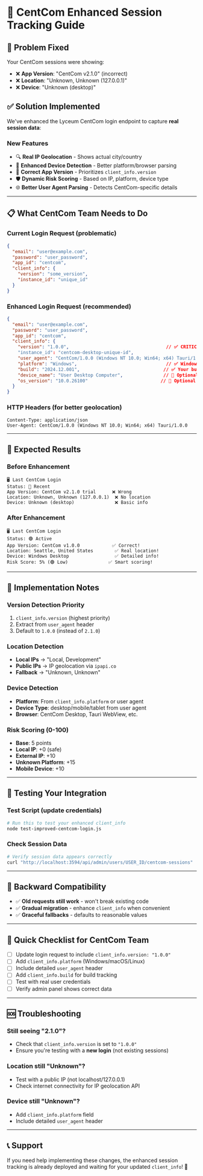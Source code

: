 # 🚀 CentCom Enhanced Session Tracking Guide

## 🎯 **Problem Fixed**

Your CentCom sessions were showing:
- ❌ **App Version**: "CentCom v2.1.0" (incorrect)
- ❌ **Location**: "Unknown, Unknown (127.0.0.1)"
- ❌ **Device**: "Unknown (desktop)"

## ✅ **Solution Implemented**

We've enhanced the Lyceum CentCom login endpoint to capture **real session data**:

### **New Features**
- 🔍 **Real IP Geolocation** - Shows actual city/country
- 📱 **Enhanced Device Detection** - Better platform/browser parsing  
- 🔢 **Correct App Version** - Prioritizes `client_info.version`
- 🛡️ **Dynamic Risk Scoring** - Based on IP, platform, device type
- 🌐 **Better User Agent Parsing** - Detects CentCom-specific details

---

## 📋 **What CentCom Team Needs to Do**

### **Current Login Request** (problematic)
```json
{
  "email": "user@example.com",
  "password": "user_password",
  "app_id": "centcom",
  "client_info": {
    "version": "some_version",
    "instance_id": "unique_id"
  }
}
```

### **Enhanced Login Request** (recommended)
```json
{
  "email": "user@example.com", 
  "password": "user_password",
  "app_id": "centcom",
  "client_info": {
    "version": "1.0.0",                                    // ✅ CRITICAL: Your actual version
    "instance_id": "centcom-desktop-unique-id",
    "user_agent": "CentCom/1.0.0 (Windows NT 10.0; Win64; x64) Tauri/1.0.0",
    "platform": "Windows",                                 // ✅ Windows/macOS/Linux
    "build": "2024.12.001",                               // ✅ Your build number
    "device_name": "User Desktop Computer",               // 🔹 Optional
    "os_version": "10.0.26100"                           // 🔹 Optional  
  }
}
```

### **HTTP Headers** (for better geolocation)
```
Content-Type: application/json
User-Agent: CentCom/1.0.0 (Windows NT 10.0; Win64; x64) Tauri/1.0.0
```

---

## 🎯 **Expected Results**

### **Before Enhancement**
```
🖥️ Last CentCom Login
Status: 🔵 Recent
App Version: CentCom v2.1.0 trial      ❌ Wrong
Location: Unknown, Unknown (127.0.0.1)  ❌ No location  
Device: Unknown (desktop)               ❌ Basic info
```

### **After Enhancement**
```
🖥️ Last CentCom Login  
Status: 🟢 Active
App Version: CentCom v1.0.0            ✅ Correct!
Location: Seattle, United States        ✅ Real location!
Device: Windows Desktop                 ✅ Detailed info!
Risk Score: 5% (🟢 Low)               ✅ Smart scoring!
```

---

## 🔧 **Implementation Notes**

### **Version Detection Priority**
1. `client_info.version` (highest priority)
2. Extract from `user_agent` header  
3. Default to `1.0.0` (instead of `2.1.0`)

### **Location Detection**
- **Local IPs** → "Local, Development" 
- **Public IPs** → IP geolocation via `ipapi.co`
- **Fallback** → "Unknown, Unknown"

### **Device Detection**
- **Platform**: From `client_info.platform` or user agent
- **Device Type**: desktop/mobile/tablet from user agent
- **Browser**: CentCom Desktop, Tauri WebView, etc.

### **Risk Scoring** (0-100)
- **Base**: 5 points
- **Local IP**: +0 (safe)
- **External IP**: +10 
- **Unknown Platform**: +15
- **Mobile Device**: +10

---

## 🧪 **Testing Your Integration**

### **Test Script** (update credentials)
```bash
# Run this to test your enhanced client_info
node test-improved-centcom-login.js
```

### **Check Session Data**
```bash
# Verify session data appears correctly
curl "http://localhost:3594/api/admin/users/USER_ID/centcom-sessions"
```

---

## 🔄 **Backward Compatibility**

- ✅ **Old requests still work** - won't break existing code
- ✅ **Gradual migration** - enhance `client_info` when convenient  
- ✅ **Graceful fallbacks** - defaults to reasonable values

---

## 🎯 **Quick Checklist for CentCom Team**

- [ ] Update login request to include `client_info.version: "1.0.0"`
- [ ] Add `client_info.platform` (Windows/macOS/Linux)
- [ ] Include detailed `user_agent` header
- [ ] Add `client_info.build` for build tracking
- [ ] Test with real user credentials
- [ ] Verify admin panel shows correct data

---

## 🆘 **Troubleshooting**

### **Still seeing "2.1.0"?**
- Check that `client_info.version` is set to `"1.0.0"`
- Ensure you're testing with a **new login** (not existing sessions)

### **Location still "Unknown"?**
- Test with a public IP (not localhost/127.0.0.1)
- Check internet connectivity for IP geolocation API

### **Device still "Unknown"?**
- Add `client_info.platform` field
- Include detailed `user_agent` header

---

## 📞 **Support**

If you need help implementing these changes, the enhanced session tracking is already deployed and waiting for your updated `client_info`! 🚀
